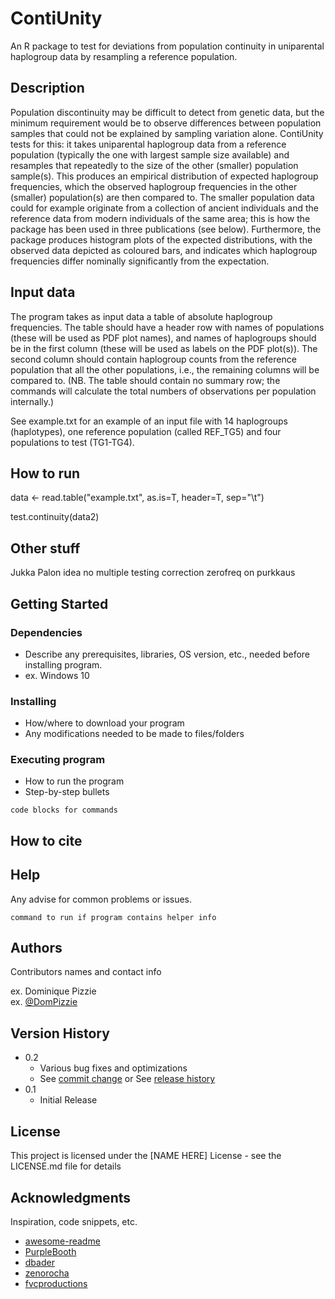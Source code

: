 # ContiUnity

An R package to test for deviations from population continuity in uniparental haplogroup data by resampling a reference population.

## Description

Population discontinuity may be difficult to detect from genetic data, but the minimum requirement would be to observe differences between population samples that could not be explained by sampling variation alone. ContiUnity tests for this: it takes uniparental haplogroup data from a reference population (typically the one with largest sample size available) and resamples that repeatedly to the size of the other (smaller) population sample(s). This produces an empirical distribution of expected haplogroup frequencies, which the observed haplogroup frequencies in the other (smaller) population(s) are then compared to. The smaller population data could for example originate from a collection of ancient individuals and the reference data from modern individuals of the same area; this is how the package has been used in three publications (see below). Furthermore, the package produces histogram plots of the expected distributions, with the observed data depicted as coloured bars, and indicates which haplogroup frequencies differ nominally significantly from the expectation.

## Input data

The program takes as input data a table of absolute haplogroup frequencies. The table should have a header row with names of populations (these will be used as PDF plot names), and names of haplogroups should be in the first column (these will be used as labels on the PDF plot(s)). The second column should contain haplogroup counts from the reference population that all the other populations, i.e., the remaining columns will be compared to. (NB. The table should contain no summary row; the commands will calculate the total numbers of observations per population internally.)

See example.txt for an example of an input file with 14 haplogroups (haplotypes), one reference population (called REF_TG5) and four populations to test (TG1-TG4).


## How to run


data <- read.table("example.txt", as.is=T, header=T, sep="\t")

test.continuity(data2)




## Other stuff

Jukka Palon idea
no multiple testing correction
zerofreq on purkkaus


## Getting Started

### Dependencies

* Describe any prerequisites, libraries, OS version, etc., needed before installing program.
* ex. Windows 10

### Installing

* How/where to download your program
* Any modifications needed to be made to files/folders

### Executing program

* How to run the program
* Step-by-step bullets
```
code blocks for commands
```

## How to cite


## Help

Any advise for common problems or issues.
```
command to run if program contains helper info
```

## Authors

Contributors names and contact info

ex. Dominique Pizzie  
ex. [@DomPizzie](https://twitter.com/dompizzie)

## Version History

* 0.2
    * Various bug fixes and optimizations
    * See [commit change]() or See [release history]()
* 0.1
    * Initial Release

## License

This project is licensed under the [NAME HERE] License - see the LICENSE.md file for details

## Acknowledgments

Inspiration, code snippets, etc.
* [awesome-readme](https://github.com/matiassingers/awesome-readme)
* [PurpleBooth](https://gist.github.com/PurpleBooth/109311bb0361f32d87a2)
* [dbader](https://github.com/dbader/readme-template)
* [zenorocha](https://gist.github.com/zenorocha/4526327)
* [fvcproductions](https://gist.github.com/fvcproductions/1bfc2d4aecb01a834b46)